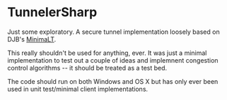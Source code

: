 TunnelerSharp
=============

Just some exploratory. A secure tunnel implementation loosely based on DJB's [MinimaLT](http://cr.yp.to/tcpip/minimalt-20130522.pdf).

This really shouldn't be used for anything, ever. It was just a minimal implementation to test out a couple of ideas and implemnent congestion control algorithms -- it should be treated as a test bed.

The code should run on both Windows and OS X but has only ever been used in unit test/minimal client implementations.
